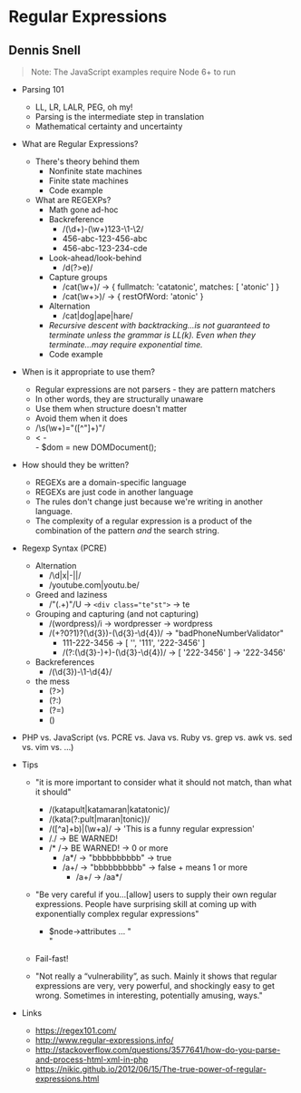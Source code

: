 # Regular Expressions
## Dennis Snell

> Note: The JavaScript examples require Node 6+ to run

  - Parsing 101
    - LL, LR, LALR, PEG, oh my!
    - Parsing is the intermediate step in translation
    - Mathematical certainty and uncertainty

  - What are Regular Expressions?
    - There's theory behind them
      - Nonfinite state machines
      - Finite state machines
      - Code example
    - What are REGEXPs?
      - Math gone ad-hoc
      - Backreference
        - /(\d+)-(\w+)123-\1-\2/
        - 456-abc-123-456-abc
        - 456-abc-123-234-cde
      - Look-ahead/look-behind
        - /d(?>e)/
      - Capture groups
        - /cat(\w+)/ -> { fullmatch: 'catatonic', matches: [ 'atonic' ] }
        - /cat(<restOfWord>\w+>)/ -> { restOfWord: 'atonic' }
      - Alternation
        - /cat|dog|ape|hare/
      - _Recursive descent with backtracking…is not guaranteed to terminate unless the grammar is LL(k). Even when they terminate…may require exponential time._
      - Code example

  - When is it appropriate to use them?
    - Regular expressions are not parsers - they are pattern matchers
    - In other words, they are structurally unaware
    - Use them when structure doesn't matter
    - Avoid them when it does
    - /\s(\w+)="([^"]+)"/
    - <html><head><<script src=asdfasdf></script></head></html>
        - <div><div><div><div><div></div></div></div></div>
        - $dom = new DOMDocument();

  - How should they be written?
    - REGEXs are a domain-specific language
    - REGEXs are just code in another language
    - The rules don't change just because we're
      writing in another language.
    - The complexity of a regular expression is a product
      of the combination of the pattern _and_ the search string.

  - Regexp Syntax (PCRE)
    - Alternation
      - /\d|x|-|\|/
      - /youtube.com|youtu.be/
    - Greed and laziness
      - /"(.+)"/U -> `<div class="te"st">` -> te
    - Grouping and capturing (and not capturing)
      - /(wordpress)/i -> wordpresser -> wordpress
      - /(+?0?1)?(\d{3})-(\d{3}-\d{4})/ -> "badPhoneNumberValidator"
        - 111-222-3456 -> [ '', '111', '222-3456' ]
        - /(?:(\d{3}-)+)-(\d{3}-\d{4})/ -> [ '222-3456' ] -> '222-3456'
    - Backreferences
      - /(\d{3})-\1-\d{4}/
    - the mess
      - (?>)
      - (?:)
      - (?=)
      - (<name>)

  - PHP vs. JavaScript (vs. PCRE vs. Java vs. Ruby vs. grep vs. awk vs. sed vs. vim vs. …)

  - Tips
    - "it is more important to consider what it should not match, than what it should"
      - /(katapult|katamaran|katatonic)/
      - /(kata(?:pult|maran|tonic))/
      - /([^a]+b)|(\w+a)/ -> 'This is a funny regular expression'
      - /./ -> BE WARNED!
      - /* /-> BE WARNED! -> 0 or more
        - /a*/ -> "bbbbbbbbbb" -> true
        - /a+/ -> "bbbbbbbbbb" -> false + means 1 or more
          - /a+/ -> /aa*/

    - "Be very careful if you…[allow] users to supply their own regular expressions. People have surprising skill at coming up with exponentially complex regular expressions"
      - $node->attributes ... "<div class="{ attribute }">"
    - Fail-fast!
    - "Not really a “vulnerability”, as such. Mainly it shows that regular expressions are very, very powerful, and shockingly easy to get wrong. Sometimes in interesting, potentially amusing, ways."

  - Links
    - https://regex101.com/
    - http://www.regular-expressions.info/
    - http://stackoverflow.com/questions/3577641/how-do-you-parse-and-process-html-xml-in-php
    - https://nikic.github.io/2012/06/15/The-true-power-of-regular-expressions.html
